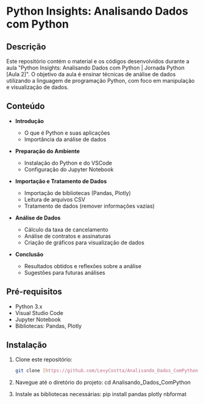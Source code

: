 # Python Insights: Analisando Dados com Python

## Descrição

Este repositório contém o material e os códigos desenvolvidos durante a aula "Python Insights: Analisando Dados com Python | Jornada Python [Aula 2]". O objetivo da aula é ensinar técnicas de análise de dados utilizando a linguagem de programação Python, com foco em manipulação e visualização de dados.

## Conteúdo

- **Introdução**
  - O que é Python e suas aplicações
  - Importância da análise de dados

- **Preparação do Ambiente**
  - Instalação do Python e do VSCode
  - Configuração do Jupyter Notebook

- **Importação e Tratamento de Dados**
  - Importação de bibliotecas (Pandas, Plotly)
  - Leitura de arquivos CSV
  - Tratamento de dados (remover informações vazias)

- **Análise de Dados**
  - Cálculo da taxa de cancelamento
  - Análise de contratos e assinaturas
  - Criação de gráficos para visualização de dados

- **Conclusão**
  - Resultados obtidos e reflexões sobre a análise
  - Sugestões para futuras análises

## Pré-requisitos

- Python 3.x
- Visual Studio Code
- Jupyter Notebook
- Bibliotecas: Pandas, Plotly

## Instalação

1. Clone este repositório:
   ```bash
   git clone [https://github.com/LevyCostta/Analisando_Dados_ComPython.git]

2. Navegue até o diretório do projeto:
cd Analisando_Dados_ComPython

3. Instale as bibliotecas necessárias:
pip install pandas plotly nbformat
